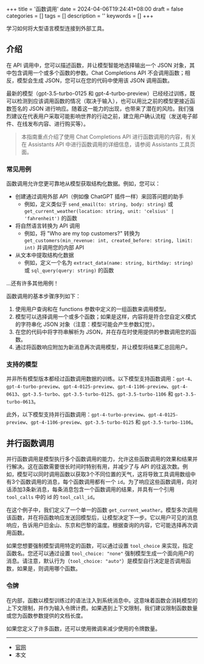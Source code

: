 +++
title = '函数调用'
date = 2024-04-06T19:24:41+08:00
draft = false
categories = []
tags = []
description = ''
keywords = []
+++

学习如何将大型语言模型连接到外部工具。

## 介绍

在 API 调用中，您可以描述函数，并让模型智能地选择输出一个 JSON 对象，其中包含调用一个或多个函数的参数。Chat Completions API 不会调用函数；相反，模型会生成 JSON，您可以在您的代码中使用该 JSON 调用函数。

最新的模型（gpt-3.5-turbo-0125 和 gpt-4-turbo-preview）已经经过训练，既可以检测到应该调用函数的情况（取决于输入），也可以用比之前的模型更接近函数签名的 JSON 进行响应。随着这一能力的出现，也带来了潜在的风险。我们强烈建议在代表用户采取可能影响世界的行动之前，建立用户确认流程（发送电子邮件、在线发布内容、进行购买等）。

> 本指南重点介绍了使用 Chat Completions API 进行函数调用的内容，有关在 Assistants API 中进行函数调用的详细信息，请参阅 Assistants 工具页面。

### 常见用例

函数调用允许您更可靠地从模型获取结构化数据。例如，您可以：

- 创建通过调用外部 API（例如像 ChatGPT 插件一样）来回答问题的助手
    - 例如，定义类似于 `send_email(to: string, body: string)` 或 `get_current_weather(location: string, unit: 'celsius' | 'fahrenheit')` 的函数
- 将自然语言转换为 API 调用
    - 例如，将 "Who are my top customers?" 转换为 `get_customers(min_revenue: int, created_before: string, limit: int)` 并调用您的内部 API
- 从文本中提取结构化数据
    - 例如，定义一个名为 `extract_data(name: string, birthday: string)` 或 `sql_query(query: string)` 的函数

...还有许多其他用例！

函数调用的基本步骤序列如下：

1. 使用用户查询和在 functions 参数中定义的一组函数来调用模型。
1. 模型可以选择调用一个或多个函数；如果是这样，内容将是符合您自定义模式的字符串化 JSON 对象（注意：模型可能会产生参数幻觉）。
1. 在您的代码中将字符串解析为 JSON，并在存在时使用提供的参数调用您的函数。
1. 通过将函数响应附加为新消息再次调用模型，并让模型将结果汇总回用户。

### 支持的模型

并非所有模型版本都经过函数调用数据的训练。以下模型支持函数调用：`gpt-4`、`gpt-4-turbo-preview`、`gpt-4-0125-preview`、`gpt-4-1106-preview`、`gpt-4-0613`、`gpt-3.5-turbo`、`gpt-3.5-turbo-0125`、`gpt-3.5-turbo-1106` 和 `gpt-3.5-turbo-0613`。

此外，以下模型支持并行函数调用：`gpt-4-turbo-preview`、`gpt-4-0125-preview`、`gpt-4-1106-preview`、`gpt-3.5-turbo-0125` 和 `gpt-3.5-turbo-1106`。

## 并行函数调用

并行函数调用是模型执行多个函数调用的能力，允许这些函数调用的效果和结果并行解决。这在函数需要很长时间时特别有用，并减少了与 API 的往返次数。例如，模型可以同时调用函数以获取3个不同位置的天气，这将导致工具调用数组中有3个函数调用的消息，每个函数调用都有一个 `id`。为了响应这些函数调用，向对话添加3条新消息，每条消息包含一个函数调用的结果，并具有一个引用 `tool_calls` 中的 id 的 `tool_call_id`。

在这个例子中，我们定义了一个单一的函数 `get_current_weather`。模型多次调用该函数，并在将函数响应发送回模型后，让模型决定下一步。它以用户可见的消息响应，告诉用户旧金山、东京和巴黎的温度。根据查询的内容，它可能选择再次调用函数。

如果您想要强制模型调用特定的函数，可以通过设置 `tool_choice` 来实现，指定函数名。您还可以通过设置 `tool_choice: "none"` 强制模型生成一个面向用户的消息。请注意，默认行为（`tool_choice: "auto"`）是模型自行决定是否调用函数，如果是，则调用哪个函数。

### 令牌

在内部，函数以模型训练过的语法注入到系统消息中。这意味着函数会消耗模型的上下文限制，并作为输入令牌计费。如果遇到上下文限制，我们建议限制函数数量或您为函数参数提供的文档长度。

如果您定义了许多函数，还可以使用微调来减少使用的令牌数量。

---

- [官网](https://platform.openai.com/docs/guides/function-calling)
- 本文
    <!-- - [博客 - 从零开始学AI](...) -->
    <!-- - [微信 - 从零开始学AI](...) -->
    <!-- - [CSDN - 从零开始学AI](...) -->
    <!-- - [知乎 - 从零开始学AI](...) -->
